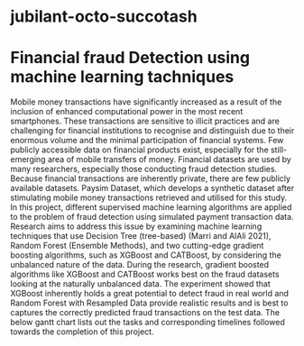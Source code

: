 # jubilant-octo-succotash
# Financial fraud Detection using machine learning tachniques

Mobile money transactions have significantly increased as a result of the inclusion of enhanced computational power in the most recent smartphones. These transactions are sensitive to illicit practices and are challenging for financial institutions to recognise and distinguish due to their enormous volume and the minimal participation of financial systems.
Few publicly accessible data on financial products exist, especially for the still-emerging area of mobile transfers of money. Financial datasets are used by many researchers, especially those conducting fraud detection studies. Because financial transactions are inherently private, there are few publicly available datasets. Paysim Dataset, which develops a synthetic dataset after stimulating mobile money transactions retrieved and utilised for this study.
In this project, different supervised machine learning algorithms are applied to the problem of fraud detection using simulated payment transaction data. Research aims to address this issue by examining machine learning techniques that use Decision Tree (tree-based) (Marri and AlAli 2021), Random Forest (Ensemble Methods), and two cutting-edge gradient boosting algorithms, such as XGBoost and CATBoost, by considering the unbalanced nature of the data. During the research, gradient boosted algorithms like XGBoost and CATBoost works best on the fraud datasets looking at the naturally unbalanced data. The experiment showed that XGBoost inherently holds a great potential to detect fraud in real world and Random Forest with Resampled Data provide realistic results and is best to captures the correctly predicted fraud transactions on the test data. The below gantt chart lists out the tasks and corresponding timelines followed towards the completion of this project.
